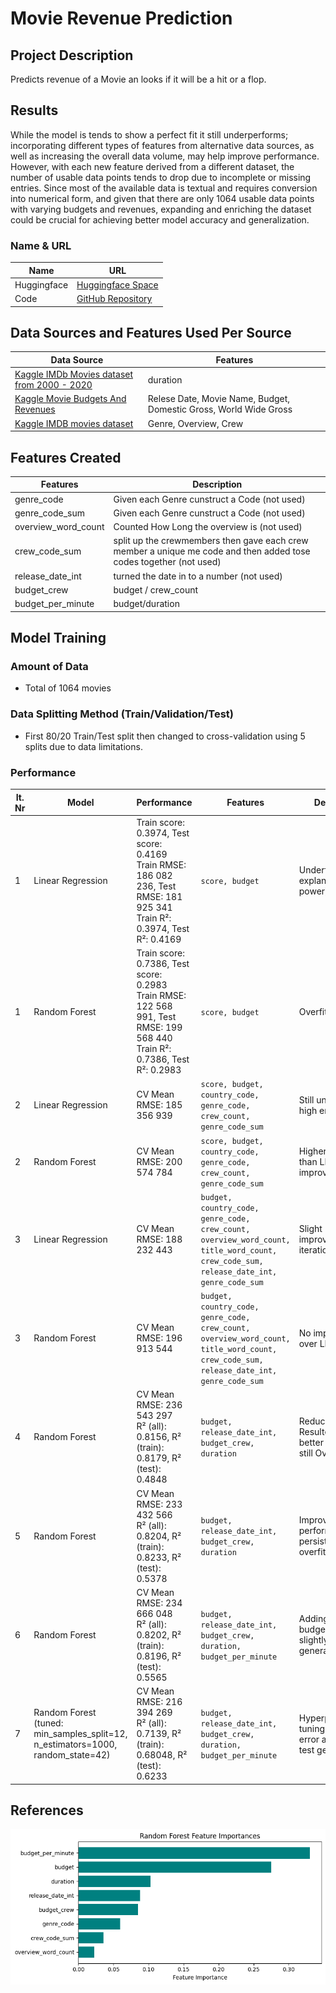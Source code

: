 # Movie Revenue Prediction

## Project Description
Predicts revenue of a Movie an looks if it will be a hit or a flop. 

## Results
While the model is tends to show a perfect fit it still underperforms; incorporating different types of features from alternative data sources, as well as increasing the overall data volume, may help improve performance. However, with each new feature derived from a different dataset, the number of usable data points tends to drop due to incomplete or missing entries. Since most of the available data is textual and requires conversion into numerical form, and given that there are only 1064 usable data points with varying budgets and revenues, expanding and enriching the dataset could be crucial for achieving better model accuracy and generalization.


### Name & URL
| Name          | URL |
|--------------|----|
| Huggingface  | [Huggingface Space](https://huggingface.co/spaces/kabboabb/movie-hit-or-flop-prediction) |
| Code         | [GitHub Repository](https://github.com/kabboabb/abschlussarbeit-ki-anwendeung) |

## Data Sources and Features Used Per Source
| Data Source | Features |
|-------------|----------|
| [Kaggle IMDb Movies dataset from 2000 - 2020](https://www.kaggle.com/datasets/chenyanglim/imdb-v2) | duration |
| [Kaggle Movie Budgets And Revenues](https://www.stadt-zuerich.ch/geodaten/download/Statistische_Quartiere) | Relese Date, Movie Name, Budget, Domestic Gross, World Wide Gross |
| [Kaggle IMDB movies dataset](https://www.kaggle.com/datasets/ashpalsingh1525/imdb-movies-dataset) | Genre, Overview, Crew|

## Features Created
| Features | Description |
|-------------|----------|
|genre_code| Given each Genre cunstruct a Code (not used)|
|genre_code_sum| Given each Genre cunstruct a Code (not used)|
|overview_word_count| Counted How Long the overview is (not used)|
|crew_code_sum|split up the crewmembers then gave each crew member a unique me code and then added tose codes together (not used)|
|release_date_int| turned the date in to a number (not used)|
|budget_crew| budget / crew_count|
|budget_per_minute| budget/duration|

## Model Training
### Amount of Data
- Total of 1064 movies

### Data Splitting Method (Train/Validation/Test)
- First 80/20 Train/Test split then changed to cross-validation using 5 splits due to data limitations.

### Performance

| It. Nr | Model                                                                              | Performance                                                                                                                     | Features                                                                                                                               | Description                                                          |
| ------ | ---------------------------------------------------------------------------------- | ------------------------------------------------------------------------------------------------------------------------------- | -------------------------------------------------------------------------------------------------------------------------------------- | -------------------------------------------------------------------- |
| 1      | Linear Regression                                                                  | Train score: 0.3974, Test score: 0.4169<br>Train RMSE: 186 082 236, Test RMSE: 181 925 341<br>Train R²: 0.3974, Test R²: 0.4169 | `score, budget`                                                                                                                        | Underfitting (low explanatory power)                                 |
| 1      | Random Forest                                                                      | Train score: 0.7386, Test score: 0.2983<br>Train RMSE: 122 568 991, Test RMSE: 199 568 440<br>Train R²: 0.7386, Test R²: 0.2983 | `score, budget`                                                                                                                        | Overfitting                                  |
| 2      | Linear Regression                                                                  | CV Mean RMSE: 185 356 939                                                                                                       | `score, budget, country_code, genre_code, crew_count, genre_code_sum`                                                                  | Still underfitting, high error                                       |
| 2      | Random Forest                                                                      | CV Mean RMSE: 200 574 784                                                                                                       | `score, budget, country_code, genre_code, crew_count, genre_code_sum`                                                                  | Higher CV error than LR, no improvement                              |
| 3      | Linear Regression                                                                  | CV Mean RMSE: 188 232 443                                                                                                       | `budget, country_code, genre_code, crew_count, overview_word_count, title_word_count, crew_code_sum, release_date_int, genre_code_sum` | Slight improvement over iteration 2                                  |
| 3      | Random Forest                                                                      | CV Mean RMSE: 196 913 544                                                                                                       | `budget, country_code, genre_code, crew_count, overview_word_count, title_word_count, crew_code_sum, release_date_int, genre_code_sum` | No improvement over LR                                               |
| 4      | Random Forest                                                                      | CV Mean RMSE: 236 543 297<br>R² (all): 0.8156, R² (train): 0.8179, R² (test): 0.4848                                            | `budget, release_date_int, budget_crew, duration`                                                                                      | Reduced Features Resulted in a better Fit however still Overfitting                            |
| 5      | Random Forest                                                                      | CV Mean RMSE: 233 432 566<br>R² (all): 0.8204, R² (train): 0.8233, R² (test): 0.5378                                            | `budget, release_date_int, budget_crew, duration`                                                                                      | Improved test performance but persistent overfitting                 |
| 6      | Random Forest                                                                      | CV Mean RMSE: 234 666 048<br>R² (all): 0.8202, R² (train): 0.8196, R² (test): 0.5565                                            | `budget, release_date_int, budget_crew, duration, budget_per_minute`                                                                   | Adding budget\_per\_minute slightly improves generalization          |
| 7      | Random Forest (tuned: min\_samples\_split=12, n\_estimators=1000, random\_state=42) | CV Mean RMSE: 216 394 269<br>R² (all): 0.7139, R² (train): 0.68048, R² (test): 0.6233                                            | `budget, release_date_int, budget_crew, duration, budget_per_minute`                                                                   | Hyperparameter tuning reduces error and improves test generalization |




## References
![Feature Importance](feature_importance.png "Feature Importance")<span id="fig1"></span>


